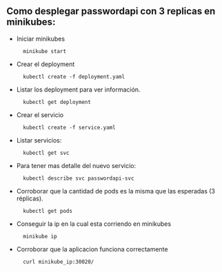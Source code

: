 ## Como desplegar passwordapi con 3 replicas en minikubes:
* Iniciar minikubes

        minikube start

* Crear el deployment 

        kubectl create -f deployment.yaml

* Listar los deployment para ver información.

        kubectl get deployment


* Crear el servicio 

        kubectl create -f service.yaml

* Listar servicios:

        kubectl get svc

* Para tener mas detalle del nuevo servicio:


        kubectl describe svc passwordapi-svc 


* Corroborar que la cantidad de pods es la misma que las esperadas (3 réplicas).

        kubectl get pods

* Conseguir la ip en la cual esta corriendo en minikubes 

        minikube ip

* Corroborar que la aplicacion funciona correctamente 

        curl minikube_ip:30020/

